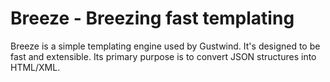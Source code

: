 # Breeze - Breezing fast templating

Breeze is a simple templating engine used by Gustwind. It's designed to be fast and extensible. Its primary purpose is to convert JSON structures into HTML/XML.
